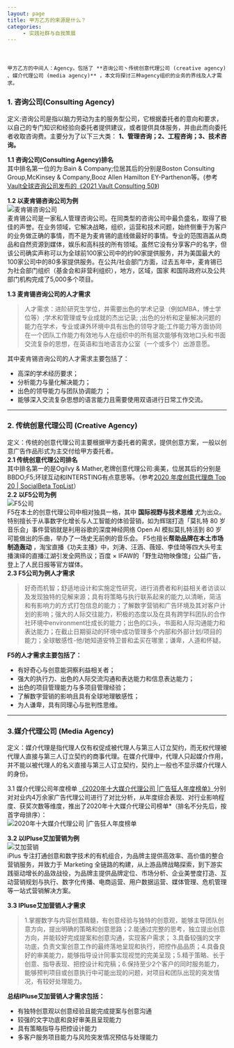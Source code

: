 ```yaml
---
layout: page
title: 甲方乙方的来源是什么？
categories:
     - 实践社群与自我策展
---
```



　


    甲方乙方的中间人：Agency。包括了 **咨询公司丶传统创意代理公司 (creative agency) 、媒介代理公司 (media agency)** ，本文将探讨三种agency组织的业务的界线及人才需求。  


### 1. 咨询公司(Consulting Agency)
定义:咨询公司是指以脑力劳动为主的服务型公司，它根据委托者的意向和要求，以自己的专门知识和经验向委托者提供建议，或者提供具体服务，并由此而向委托者收取咨询费。主要分为了以下三大类： **1、管理咨询；2、工程咨询；3、技术咨询。**   
  
 **1.1 咨询公司(Consulting Agency)排名**   
其中排名第一位的为:Bain & Company;位居其后的分别是Boston Consulting Group,McKinsey & Company,Booz Allen Hamilton
EY-Parthenon等。(参考[Vault全球咨询公司发布的《2021 Vault Consulting 50》](https://www.vault.com/best-companies-to-work-for/consulting/vault-consulting-rankings-top-50排名))  

 **1.2 以麦肯锡咨询公司为例**    
![麦肯锡咨询公司](https://images.gitee.com/uploads/images/2021/0423/222142_56802aa8_4864777.png "麦肯锡咨询公司.png")  
麦肯锡公司是一家私人管理咨询公司。在同类型的咨询公司中最负盛名，取得了极佳的声誉。在业务领域，它解决战略，组织，运营和技术问题，始终侧重于为客户的业务做正确的事情，而不是为麦肯锡的底线做最好的事情。专业的范围涵盖从商品和自然资源到媒体，娱乐和高科技的所有领域。虽然它没有分享客户的名字，但该公司确实声称可以为全球前100家公司中的约90家提供服务，并为美国最大的100家公司中的80多家提供服务。在公共/社会部门方面，过去五年中，麦肯锡已为社会部门组织（基金会和非营利组织），地方，区域，国家
和国际政府以及公共部门机构完成了5,000多个项目。  

 **1.3 麦肯锡咨询公司的人才需求** 
>人才需求：进阶研究生学位，并需要出色的学术记录（例如MBA，博士学位等）;学术和管理或专业成就的杰出记录;
;出色的分析和定量解决问题的能力在学术，专业或课外环境中具有出色的领导才能;工作能力等方面协同在一个团队工作能力有效地与人在组织中的所有层次能够有效地口头和书面交流复杂的思想，在英语和当地语言办公室（一个或多个）出游意愿。

其中麦肯锡咨询公司的人才需求主要包括了：
* 高深的学术经历要求； 
* 分析能力与量化解决能力； 
* 出色的领导能力与团队协调能力 ；
* 能够深入交流复杂思想的语言能力且需要使用双语进行日常工作交流。
---
### 2. 传统创意代理公司 (Creative Agency)
定义：传统的创意代理公司主要根据甲方委托者的需求，提供创意方案，一般以创意广告作品形式为主交付给甲方委托者。  
 **2.1 传统创意代理公司排名**   
其中排名第一的是Ogilvy & Mather,老牌创意代理公司:奥美，位居其后的分别是BBDO;F5;环球互动和INTERSTING有点意思等。（参考[2020 年度创意代理商 Top 20 | SocialBeta TopList](https://socialbeta.com/t/106559)）  
 **2.2 以F5公司为例**   
![F5公司](https://images.gitee.com/uploads/images/2021/0423/222301_3c515b57_4864777.png "屏幕截图.png")  
F5在本土的创意代理公司中相对独具一格，其中 **国际视野与技术思维** 尤为出众。特别擅长于从事数字化增长与人工智能的体验营销，如为辉瑞打造「莫扎特 80 岁音乐会」事件营销就是利用谷歌的深度神经网络 Open AI 模拟莫扎特活到 80 岁可能做出的乐曲，举办了一场史无前例的音乐会。 F5也擅长**帮助品牌在本土市场制造轰动** ，淘宝直播《功夫主播》中，刘涛、汪涵、薇娅、李佳琦等四大头号主播演绎的直播江湖引发全网热议；百度 × IFAW的「野生动物映像馆」公益广告，登上了人民日报等官方媒体。  
 **2.3 F5公司为例人才需求** 
>好奇而机智；舒适地设计和实施定性研究，进行消费者和利益相关者访谈以及发现独特的见解来源；具有将策略与执行联系起来的能力,以清晰，简洁和有影响力的方式打包信息的能力；了解数字营销和广告环境及其对客户计划的影响；强大的人际交往能力，积极的态度以及在具有跨学科团队的合作社环境中environment壮成长的能力；出色的口头，书面和人际沟通能力和表达能力；在截止日期驱动的环境中成功管理多个内部和外部计划/项目的能力；全球敏感性-他/​​她知道安特卫普和孟买在哪里；谦卑，人道和怀疑。

 **F5的人才需求主要包括了：** 
* 有好奇心与创意能洞察利益相关者；
* 强大的执行力、出色的人际交流沟通和表达能力和信息表达能力； 
* 出色的项目管理能力与多项目管理经验；
* 了解数字营销的影响且具有全球地理敏感性；
* 为人谦卑，具有同理心与批判性思维。
---
### 3.媒介代理公司 (Media Agency)
定义：媒介代理是指代理人仅有权促成被代理人与第三人订立契约，而无权代理被代理人直接与第三人订立契约的商事代理。在媒介代理中，代理人只起媒介作用，并不能以被代理人的名义直接与第三人订立契约，契约上一般也不显示媒介代理人的身份。

3.1 媒介代理公司年度榜单
[《2020年十大媒介代理公司 |广告狂人年度榜单》](https://www.socialmarketings.com/articldetails/10975)分别对对业内4万余家广告代理公司进行了对比分析，从年度综合表现、对行业影响程度、获奖次数等维度，推出了2020年十大媒介代理公司榜单*（排名不分先后，按首字母排序）：  
![2020年十大媒介代理公司 |广告狂人年度榜单](https://img.socialmarketings.com/article/2021/01/2021/01/1610076030993.jpeg "2020年十大媒介代理公司 |广告狂人年度榜单")
  
 **3.2 以IPluse艾加营销为例**   
![艾加营销](https://file.adquan.com/logos/1611306034320550.jpg "艾加营销")   
iPlus 专注打通创意和数字技术的有机组合，为品牌主提供高效率、高价值的整合营销服务，并致力于 Marketing 全链路的构建，从上游品牌战略探索，到下游实践驱动增长的品效战役，为品牌主提供品牌定位、市场分析、企业美誉度打造、互动营销规划与执行、数字化传播、电商运营、用户数据运营、媒体管理、危机管理等一站式营销解决方案。

 **3.3 IPluse艾加营销人才需求**  
>1.掌握数字与内容创意精髓，有创意经验与独特的创意观，能够主导团队创意方向，提出明确的策略和创意思路；2.能通过完整的思考，独立提出创意方向，并能较好完成提案和创意沟通，实现客户需求； 3.具备较强的文字功底，负责文案创意工作的最终落地呈现和执行，把控作品品质；4.具备良好的审美能力，能够指导设计同事实现视觉的完美呈现；5.精于策略、长于创意、指导表现、把控设计和完稿；6.保持至少2个客户的同时服务能力，能够预判项目或创意执行中可能出现的问题，对项目和团队出现的突发情况，有较好处理能力。 
 
**总结IPluse艾加营销人才需求包括：** 
* 有独特创意观以创意经验且能完成提案与创意沟通
* 较强的文字功底和良好审美且呈现能力
* 具有策略指导与把控设计能力
* 多客户服务项目能力与风险突发情况预估与处理能力 
